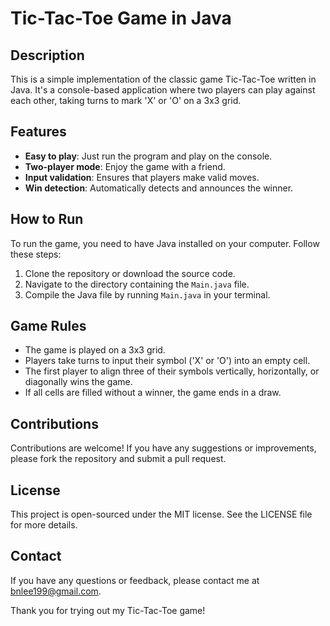 # Tic-Tac-Toe Game in Java

## Description
This is a simple implementation of the classic game Tic-Tac-Toe written in Java. It's a console-based application where two players can play against each other, taking turns to mark 'X' or 'O' on a 3x3 grid.

## Features
- **Easy to play**: Just run the program and play on the console.
- **Two-player mode**: Enjoy the game with a friend.
- **Input validation**: Ensures that players make valid moves.
- **Win detection**: Automatically detects and announces the winner.

## How to Run
To run the game, you need to have Java installed on your computer. Follow these steps:
1. Clone the repository or download the source code.
2. Navigate to the directory containing the `Main.java` file.
3. Compile the Java file by running `Main.java` in your terminal.

## Game Rules
- The game is played on a 3x3 grid.
- Players take turns to input their symbol ('X' or 'O') into an empty cell.
- The first player to align three of their symbols vertically, horizontally, or diagonally wins the game.
- If all cells are filled without a winner, the game ends in a draw.

## Contributions
Contributions are welcome! If you have any suggestions or improvements, please fork the repository and submit a pull request.

## License
This project is open-sourced under the MIT license. See the LICENSE file for more details.

## Contact
If you have any questions or feedback, please contact me at bnlee199@gmail.com.

Thank you for trying out my Tic-Tac-Toe game!

